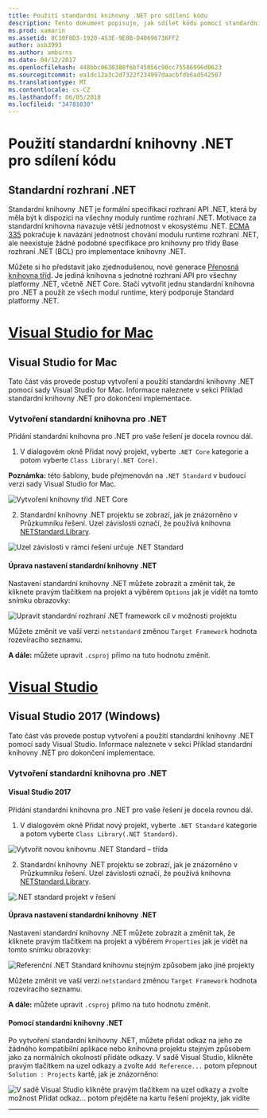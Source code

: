 ```yaml
---
title: Použití standardní knihovny .NET pro sdílení kódu
description: Tento dokument popisuje, jak sdílet kódu pomocí standardní knihovny .NET. Popisuje vytvoření .NET standardní knihovny, úpravy jeho nastavení a použití v aplikaci.
ms.prod: xamarin
ms.assetid: 8C30F8D3-1920-453E-9E8B-D40696736FF2
author: asb3993
ms.author: amburns
ms.date: 04/12/2017
ms.openlocfilehash: 448bbc0630388f6bf45056c90cc75586996d0623
ms.sourcegitcommit: ea1dc12a3c2d7322f234997daacbfdb6ad542507
ms.translationtype: MT
ms.contentlocale: cs-CZ
ms.lasthandoff: 06/05/2018
ms.locfileid: "34781030"
---
```

# <a name="using-net-standard-libraries-to-share-code"></a>Použití standardní knihovny .NET pro sdílení kódu

## <a name="net-standard"></a>Standardní rozhraní .NET

Standardní knihovny .NET je formální specifikaci rozhraní API .NET, která by měla být k dispozici na všechny moduly runtime rozhraní .NET. Motivace za standardní knihovna navazuje větší jednotnost v ekosystému .NET.
[ECMA 335](https://github.com/dotnet/coreclr/blob/master/Documentation/project-docs/dotnet-standards.md) pokračuje k navázání jednotnost chování modulu runtime rozhraní .NET, ale neexistuje žádné podobné specifikace pro knihovny pro třídy Base rozhraní .NET (BCL) pro implementace knihovny .NET.

Můžete si ho představit jako zjednodušenou, nové generace [Přenosná knihovna tříd](https://msdn.microsoft.com/library/gg597391.aspx).
Je jediná knihovna s jednotné rozhraní API pro všechny platformy .NET, včetně .NET Core. Stačí vytvořit jednu standardní knihovna pro .NET a použít ze všech modul runtime, který podporuje Standard platformy .NET.

# <a name="visual-studio-for-mactabvsmac"></a>[Visual Studio for Mac](#tab/vsmac)

## <a name="visual-studio-for-mac"></a>Visual Studio for Mac

Tato část vás provede postup vytvoření a použití standardní knihovny .NET pomocí sady Visual Studio for Mac. Informace naleznete v sekci Příklad standardní knihovny .NET pro dokončení implementace.

### <a name="creating-a-net-standard-library"></a>Vytvoření standardní knihovna pro .NET

Přidání standardní knihovna pro .NET pro vaše řešení je docela rovnou dál.

1. V dialogovém okně Přidat nový projekt, vyberte `.NET Core` kategorie a potom vyberte `Class Library(.NET Core)`.

  **Poznámka:** této šablony, bude přejmenován na `.NET Standard` v budoucí verzi sady Visual Studio for Mac.

  ![Vytvoření knihovny tříd .NET Core](net-standard-images/vsm01.png)

2. Standardní knihovny .NET projektu se zobrazí, jak je znázorněno v Průzkumníku řešení. Uzel závislosti označí, že používá knihovna [NETStandard.Library](https://www.nuget.org/packages/NETStandard.Library/).

  ![Uzel závislosti v rámci řešení určuje .NET Standard](net-standard-images/vsm02.png)

#### <a name="editing-net-standard-library-settings"></a>Úprava nastavení standardní knihovny .NET

Nastavení standardní knihovny .NET můžete zobrazit a změnit tak, že kliknete pravým tlačítkem na projekt a výběrem `Options` jak je vidět na tomto snímku obrazovky:

![Upravit standardní rozhraní .NET framework cíl v možnosti projektu](net-standard-images/vsm03.png)

Můžete změnit ve vaší verzi `netstandard` změnou `Target Framework` hodnota rozevíracího seznamu.

**A dále:** můžete upravit `.csproj` přímo na tuto hodnotu změnit.

# <a name="visual-studiotabvswin"></a>[Visual Studio](#tab/vswin)

## <a name="visual-studio-2017-windows"></a>Visual Studio 2017 (Windows)

Tato část vás provede postup vytvoření a použití standardní knihovny .NET pomocí sady Visual Studio. Informace naleznete v sekci Příklad standardní knihovny .NET pro dokončení implementace.

### <a name="creating-a-net-standard-library"></a>Vytvoření standardní knihovna pro .NET

#### <a name="visual-studio-2017"></a>Visual Studio 2017

Přidání standardní knihovna pro .NET pro vaše řešení je docela rovnou dál.

1. V dialogovém okně Přidat nový projekt, vyberte `.NET Standard` kategorie a potom vyberte `Class Library(.NET Standard)`.

  ![](net-standard-images/vs01.png "Vytvořit novou knihovnu .NET Standard – třída")

2. Standardní knihovny .NET projektu se zobrazí, jak je znázorněno v Průzkumníku řešení. Uzel závislosti označí, že používá knihovna [NETStandard.Library](https://www.nuget.org/packages/NETStandard.Library/).

  ![](net-standard-images/vs02.png ".NET standard projekt v řešení")

#### <a name="editing-net-standard-library-settings"></a>Úprava nastavení standardní knihovny .NET

Nastavení standardní knihovny .NET můžete zobrazit a změnit tak, že kliknete pravým tlačítkem na projekt a výběrem `Properties` jak je vidět na tomto snímku obrazovky:

![](net-standard-images/vs03.png "Referenční .NET Standard knihovnu stejným způsobem jako jiné projekty")

Můžete změnit ve vaší verzi `netstandard` změnou `Target Framework` hodnota rozevíracího seznamu.

**A dále:** můžete upravit `.csproj` přímo na tuto hodnotu změnit.

#### <a name="using-net-standard-library"></a>Pomocí standardní knihovny .NET

Po vytvoření standardní knihovny .NET, můžete přidat odkaz na jeho ze žádného kompatibilní aplikace nebo knihovna projektu stejným způsobem jako za normálních okolností přidáte odkazy. V sadě Visual Studio, klikněte pravým tlačítkem na uzel odkazy a zvolte `Add Reference...` potom přepnout `Solution : Projects` kartě, jak je znázorněno:

![](net-standard-images/vs04.png "V sadě Visual Studio klikněte pravým tlačítkem na uzel odkazy a zvolte možnost Přidat odkaz... potom přejděte na kartu řešení projekty, jak vidíte")

-----

